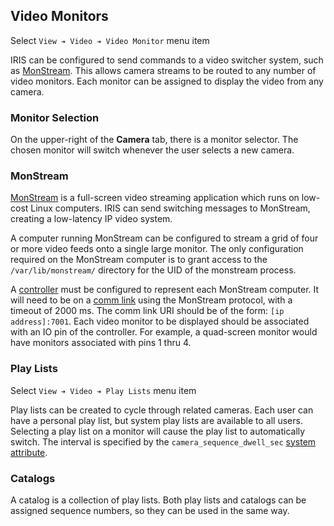 ## Video Monitors

Select `View ➔ Video ➔ Video Monitor` menu item

IRIS can be configured to send commands to a video switcher system, such as
[MonStream].  This allows camera streams to be routed to any number of video
monitors.  Each monitor can be assigned to display the video from any camera.

### Monitor Selection

On the upper-right of the **Camera** tab, there is a monitor selector.  The
chosen monitor will switch whenever the user selects a new camera.

### MonStream

[MonStream] is a full-screen video streaming application which runs on low-cost
Linux computers.  IRIS can send switching messages to MonStream, creating a
low-latency IP video system.

A computer running MonStream can be configured to stream a grid of four or more
video feeds onto a single large monitor.  The only configuration required on the
MonStream computer is to grant access to the `/var/lib/monstream/` directory for
the UID of the monstream process.

A [controller] must be configured to represent each MonStream computer.  It will
need to be on a [comm link] using the MonStream protocol, with a timeout of 2000
ms.  The comm link URI should be of the form: `[ip address]:7001`.  Each video
monitor to be displayed should be associated with an IO pin of the controller.
For example, a quad-screen monitor would have monitors associated with pins 1
thru 4.

### Play Lists

Select `View ➔ Video ➔ Play Lists` menu item

Play lists can be created to cycle through related cameras.  Each user can have
a personal play list, but system play lists are available to all users.
Selecting a play list on a monitor will cause the play list to automatically
switch.  The interval is specified by the `camera_sequence_dwell_sec`
[system attribute].

### Catalogs

A catalog is a collection of play lists.  Both play lists and catalogs can be
assigned sequence numbers, so they can be used in the same way.


[comm link]: admin_guide.html#comm_links
[controller]: controllers.html
[MonStream]: https://github.com/mnit-rtmc/monstream
[system attribute]: admin_guide.html#sys_attr
